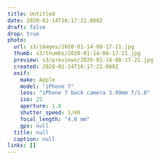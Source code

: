 ```yaml
---
title: Untitled
date: 2020-01-14T16:17:21.000Z
draft: false
drop: true
photo:
  url: s3/images/2020-01-14-08-17-21.jpg
  thumb: s3/thumbs/2020-01-14-08-17-21.jpg
  preview: s3/previews/2020-01-14-08-17-21.jpg
  created: 2020-01-14T16:17:21.000Z
  exif:
    make: Apple
    model: "iPhone 7"
    lens: "iPhone 7 back camera 3.99mm f/1.8"
    iso: 25
    aperture: 1.8
    shutter_speed: 1/40
    focal_length: "4.0 mm"
    gps: null
  title: null
  caption: null
links: []
---
```


